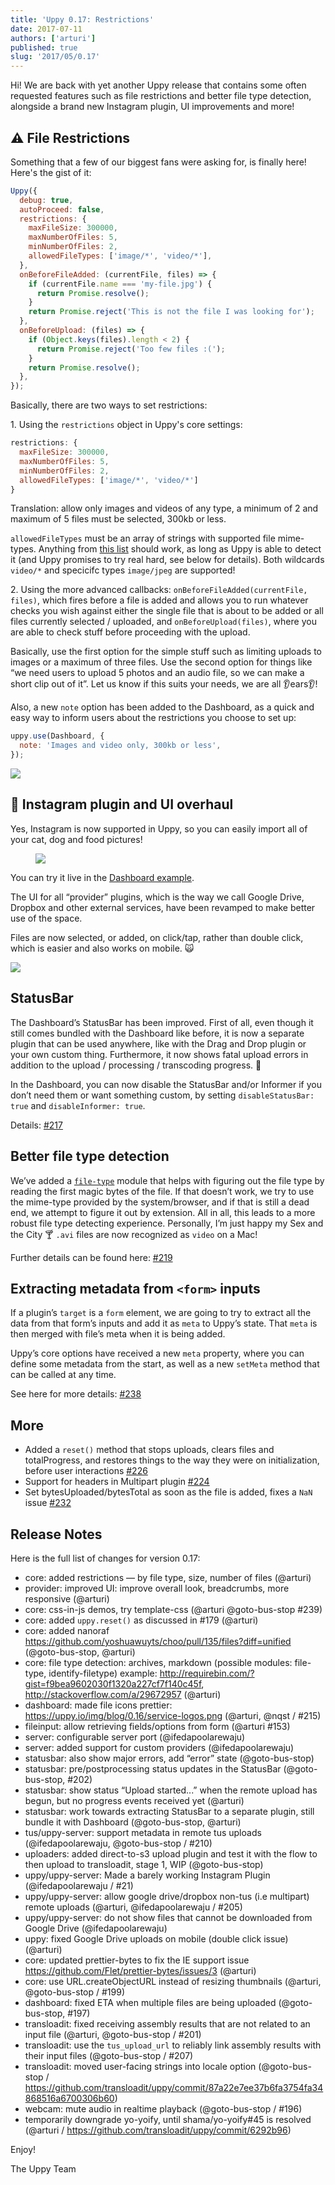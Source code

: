 ```yaml
---
title: 'Uppy 0.17: Restrictions'
date: 2017-07-11
authors: ['arturi']
published: true
slug: '2017/05/0.17'
---
```


Hi! We are back with yet another Uppy release that contains some often requested
features such as file restrictions and better file type detection, alongside a
brand new Instagram plugin, UI improvements and more!

<!--truncate-->

## ⚠️ File Restrictions

Something that a few of our biggest fans were asking for, is finally here!
Here's the gist of it:

```js
Uppy({
  debug: true,
  autoProceed: false,
  restrictions: {
    maxFileSize: 300000,
    maxNumberOfFiles: 5,
    minNumberOfFiles: 2,
    allowedFileTypes: ['image/*', 'video/*'],
  },
  onBeforeFileAdded: (currentFile, files) => {
    if (currentFile.name === 'my-file.jpg') {
      return Promise.resolve();
    }
    return Promise.reject('This is not the file I was looking for');
  },
  onBeforeUpload: (files) => {
    if (Object.keys(files).length < 2) {
      return Promise.reject('Too few files :(');
    }
    return Promise.resolve();
  },
});
```

Basically, there are two ways to set restrictions:

1\. Using the `restrictions` object in Uppy's core settings:

```js
restrictions: {
  maxFileSize: 300000,
  maxNumberOfFiles: 5,
  minNumberOfFiles: 2,
  allowedFileTypes: ['image/*', 'video/*']
}
```

Translation: allow only images and videos of any type, a minimum of 2 and
maximum of 5 files must be selected, 300kb or less.

`allowedFileTypes` must be an array of strings with supported file mime-types.
Anything from
[this list](https://www.iana.org/assignments/media-types/media-types.xhtml)
should work, as long as Uppy is able to detect it (and Uppy promises to try real
hard, see below for details). Both wildcards `video/*` and specicifc types
`image/jpeg` are supported!

2\. Using the more advanced callbacks: `onBeforeFileAdded(currentFile, files)`,
which fires before a file is added and allows you to run whatever checks you
wish against either the single file that is about to be added or all files
currently selected / uploaded, and `onBeforeUpload(files)`, where you are able
to check stuff before proceeding with the upload.

Basically, use the first option for the simple stuff such as limiting uploads to
images or a maximum of three files. Use the second option for things like “we
need users to upload 5 photos and an audio file, so we can make a short clip out
of it”. Let us know if this suits your needs, we are all 👂ears👂!

Also, a new `note` option has been added to the Dashboard, as a quick and easy
way to inform users about the restrictions you choose to set up:

```js
uppy.use(Dashboard, {
  note: 'Images and video only, 300kb or less',
});
```

<img className="border" src="/img/blog/0.17/restrictions-note.jpg" />

## 📸 Instagram plugin and UI overhaul

Yes, Instagram is now supported in Uppy, so you can easily import all of your
cat, dog and food pictures!

<figure class="wide">
  <img className="border" src="/img/blog/0.17/instagram-ui.jpg" />
</figure>

You can try it live in the
[Dashboard example](https://uppy.io/examples/dashboard/).

The UI for all “provider” plugins, which is the way we call Google Drive,
Dropbox and other external services, have been revamped to make better use of
the space.

Files are now selected, or added, on click/tap, rather than double click, which
is easier and also works on mobile. 🙀

<img className="border" src="/img/blog/0.17/provider-search.jpg" />

## StatusBar

The Dashboard’s StatusBar has been improved. First of all, even though it still
comes bundled with the Dashboard like before, it is now a separate plugin that
can be used anywhere, like with the Drag and Drop plugin or your own custom
thing. Furthermore, it now shows fatal upload errors in addition to the upload /
processing / transcoding progress. 💪

In the Dashboard, you can now disable the StatusBar and/or Informer if you don’t
need them or want something custom, by setting `disableStatusBar: true` and
`disableInformer: true`.

Details: [#217](https://github.com/transloadit/uppy/pull/217)

## Better file type detection

We’ve added a [`file-type`](https://github.com/sindresorhus/file-type) module
that helps with figuring out the file type by reading the first magic bytes of
the file. If that doesn’t work, we try to use the mime-type provided by the
system/browser, and if that is still a dead end, we attempt to figure it out by
extension. All in all, this leads to a more robust file type detecting
experience. Personally, I’m just happy my Sex and the City 🍸 `.avi` files are
now recognized as `video` on a Mac!

Further details can be found here:
[#219](https://github.com/transloadit/uppy/pull/219)

## Extracting metadata from `<form>` inputs

If a plugin’s `target` is a `form` element, we are going to try to extract all
the data from that form’s inputs and add it as `meta` to Uppy’s state. That
`meta` is then merged with file’s meta when it is being added.

Uppy’s core options have received a new `meta` property, where you can define
some metadata from the start, as well as a new `setMeta` method that can be
called at any time.

See here for more details: [#238](https://github.com/transloadit/uppy/pull/238)

## More

- Added a `reset()` method that stops uploads, clears files and totalProgress,
  and restores things to the way they were on initialization, before user
  interactions [#226](https://github.com/transloadit/uppy/pull/226)
- Support for headers in Multipart plugin
  [#224](https://github.com/transloadit/uppy/pull/224)
- Set bytesUploaded/bytesTotal as soon as the file is added, fixes a `NaN` issue
  [#232](https://github.com/transloadit/uppy/pull/232)

## Release Notes

Here is the full list of changes for version 0.17:

- core: added restrictions — by file type, size, number of files (@arturi)
- provider: improved UI: improve overall look, breadcrumbs, more responsive
  (@arturi)
- core: css-in-js demos, try template-css (@arturi @goto-bus-stop #239)
- core: added `uppy.reset()` as discussed in #179 (@arturi)
- core: added nanoraf
  <https://github.com/yoshuawuyts/choo/pull/135/files?diff=unified>
  (@goto-bus-stop, @arturi)
- core: file type detection: archives, markdown (possible modules: file-type,
  identify-filetype) example:
  <http://requirebin.com/?gist=f9bea9602030f1320a227cf7f140c45f>,
  <http://stackoverflow.com/a/29672957> (@arturi)
- dashboard: made file icons prettier:
  <https://uppy.io/img/blog/0.16/service-logos.png> (@arturi, @nqst / #215)
- fileinput: allow retrieving fields/options from form (@arturi #153)
- server: configurable server port (@ifedapoolarewaju)
- server: added support for custom providers (@ifedapoolarewaju)
- statusbar: also show major errors, add “error” state (@goto-bus-stop)
- statusbar: pre/postprocessing status updates in the StatusBar (@goto-bus-stop,
  #202)
- statusbar: show status “Upload started...” when the remote upload has begun,
  but no progress events received yet (@arturi)
- statusbar: work towards extracting StatusBar to a separate plugin, still
  bundle it with Dashboard (@goto-bus-stop, @arturi)
- tus/uppy-server: support metadata in remote tus uploads (@ifedapoolarewaju,
  @goto-bus-stop / #210)
- uploaders: added direct-to-s3 upload plugin and test it with the flow to then
  upload to transloadit, stage 1, WIP (@goto-bus-stop)
- uppy/uppy-server: Made a barely working Instagram Plugin (@ifedapoolarewaju /
  #21)
- uppy/uppy-server: allow google drive/dropbox non-tus (i.e multipart) remote
  uploads (@arturi, @ifedapoolarewaju / #205)
- uppy/uppy-server: do not show files that cannot be downloaded from Google
  Drive (@ifedapoolarewaju)
- uppy: fixed Google Drive uploads on mobile (double click issue) (@arturi)
- core: updated prettier-bytes to fix the IE support issue
  <https://github.com/Flet/prettier-bytes/issues/3> (@arturi)
- core: use URL.createObjectURL instead of resizing thumbnails (@arturi,
  @goto-bus-stop / #199)
- dashboard: fixed ETA when multiple files are being uploaded (@goto-bus-stop,
  #197)
- transloadit: fixed receiving assembly results that are not related to an input
  file (@arturi, @goto-bus-stop / #201)
- transloadit: use the `tus_upload_url` to reliably link assembly results with
  their input files (@goto-bus-stop / #207)
- transloadit: moved user-facing strings into locale option (@goto-bus-stop /
  <https://github.com/transloadit/uppy/commit/87a22e7ee37b6fa3754fa34868516a6700306b60>)
- webcam: mute audio in realtime playback (@goto-bus-stop / #196)
- temporarily downgrade yo-yoify, until shama/yo-yoify#45 is resolved (@arturi /
  <https://github.com/transloadit/uppy/commit/6292b96>)

Enjoy!

The Uppy Team
